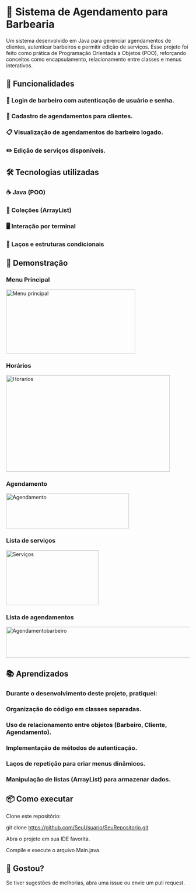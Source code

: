 # 💈 Sistema de Agendamento para Barbearia
Um sistema desenvolvido em Java para gerenciar agendamentos de clientes, autenticar barbeiros e permitir edição de serviços.
Esse projeto foi feito como prática de Programação Orientada a Objetos (POO), reforçando conceitos como encapsulamento, relacionamento entre classes e menus interativos.

## 🚀 Funcionalidades
### 🔐 Login de barbeiro com autenticação de usuário e senha.

### 📅 Cadastro de agendamentos para clientes.

### 📋 Visualização de agendamentos do barbeiro logado.

### ✏️ Edição de serviços disponíveis.

## 🛠️ Tecnologias utilizadas
### ☕ Java (POO)

### 📂 Coleções (ArrayList)

### 🖥️ Interação por terminal

### 🔄 Laços e estruturas condicionais

## 📸 Demonstração
### Menu Principal
<img width="354" height="175" alt="Menu principal" src="https://github.com/user-attachments/assets/0cc67911-e4a7-4ae6-9e5b-c693d7703929" />


### Horários
<img width="449" height="264" alt="Horarios" src="https://github.com/user-attachments/assets/64ff73cc-0f04-4f8e-b168-9f76d949aa30" />


### Agendamento
<img width="337" height="96" alt="Agendamento" src="https://github.com/user-attachments/assets/1afcf6f4-bff8-4cd1-b8a2-414c9dfabb10" />


### Lista de serviços
<img width="253" height="150" alt="Serviços" src="https://github.com/user-attachments/assets/b6858ef1-f33a-4e9a-99f5-f22d13ea2716" />


### Lista de agendamentos
<img width="724" height="85" alt="Agendamentobarbeiro" src="https://github.com/user-attachments/assets/5fa70da7-0145-4303-bbba-047e44c0822c" />


## 📚 Aprendizados
### Durante o desenvolvimento deste projeto, pratiquei:

### Organização do código em classes separadas.

### Uso de relacionamento entre objetos (Barbeiro, Cliente, Agendamento).

### Implementação de métodos de autenticação.

### Laços de repetição para criar menus dinâmicos.

### Manipulação de listas (ArrayList) para armazenar dados.

## 📦 Como executar
Clone este repositório:

git clone https://github.com/SeuUsuario/SeuRepositorio.git

Abra o projeto em sua IDE favorita.

Compile e execute o arquivo Main.java.

## 💬 Gostou?
Se tiver sugestões de melhorias, abra uma issue ou envie um pull request.
